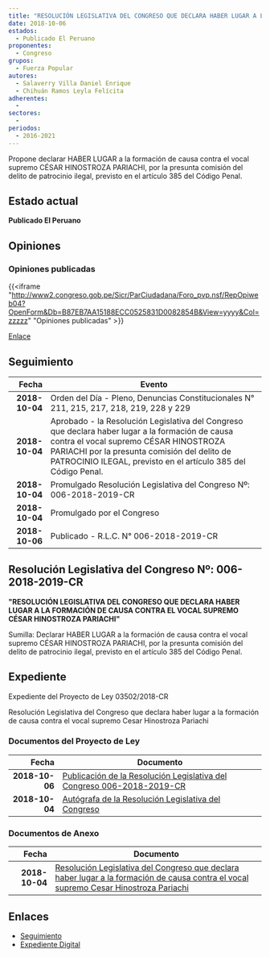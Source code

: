 ```yaml
---
title: "RESOLUCIÓN LEGISLATIVA DEL CONGRESO QUE DECLARA HABER LUGAR A LA FORMACIÓN DE CAUSA CONTRA EL VOCAL SUPREMO CÉSAR HINOSTROZA PARIACHI"
date: 2018-10-06
estados: 
  - Publicado El Peruano
proponentes: 
  - Congreso
grupos: 
  - Fuerza Popular
autores: 
  - Salaverry Villa Daniel Enrique
  - Chihuán Ramos Leyla Felícita
adherentes: 
  - 
sectores: 
  - 
periodos: 
  - 2016-2021
---
```


Propone declarar HABER LUGAR a la formación de causa contra el vocal supremo CÉSAR HINOSTROZA PARIACHI, por la presunta comisión del delito de patrocinio ilegal, previsto en el artículo 385 del Código Penal.


## Estado actual

**Publicado El Peruano**

## Opiniones

### Opiniones publicadas

{{<iframe "http://www2.congreso.gob.pe/Sicr/ParCiudadana/Foro_pvp.nsf/RepOpiweb04?OpenForm&Db=B87EB7AA15188ECC0525831D0082854B&View=yyyy&Col=zzzzz" "Opiniones publicadas" >}}

[Enlace](http://www2.congreso.gob.pe/Sicr/ParCiudadana/Foro_pvp.nsf/RepOpiweb04?OpenForm&Db=B87EB7AA15188ECC0525831D0082854B&View=yyyy&Col=zzzzz)

## Seguimiento

| Fecha | Evento |
|------:|--------|
| **2018-10-04** | Orden del Día - Pleno, Denuncias Constitucionales N° 211, 215, 217, 218, 219, 228 y 229|
| **2018-10-04** | Aprobado - la Resolución Legislativa del Congreso que declara haber lugar a la formación de causa contra el vocal supremo CÉSAR HINOSTROZA PARIACHI por la presunta comisión del delito de PATROCINIO ILEGAL, previsto en el artículo 385 del Código Penal.|
| **2018-10-04** | Promulgado Resolución Legislativa del Congreso Nº: 006-2018-2019-CR|
| **2018-10-04** | Promulgado por el Congreso|
| **2018-10-06** | Publicado - R.L.C. N° 006-2018-2019-CR|

## Resolución Legislativa del Congreso Nº: 006-2018-2019-CR

**"RESOLUCIÓN LEGISLATIVA DEL CONGRESO QUE DECLARA HABER LUGAR A LA FORMACIÓN DE CAUSA CONTRA EL VOCAL SUPREMO CÉSAR HINOSTROZA PARIACHI"**

Sumilla: Declarar HABER LUGAR a la formación de causa contra el vocal supremo CÉSAR HINOSTROZA PARIACHI, por la presunta comisión del delito de patrocinio ilegal, previsto en el artículo 385 del Código Penal.


## Expediente

Expediente del Proyecto de Ley 03502/2018-CR

Resolución Legislativa del Congreso que declara haber lugar a la formación de causa contra el vocal supremo Cesar Hinostroza Pariachi


### Documentos del Proyecto de Ley

| Fecha | Documento |
|------:|--------|
| **2018-10-06** | [Publicación de la Resolución Legislativa del Congreso 006-2018-2019-CR](http://www.leyes.congreso.gob.pe/Documentos/2016_2021/Resolucion_Legislativa_del_Congreso/RLC-006-2018-2019-CR.pdf) |
| **2018-10-04** | [Autógrafa de la Resolución Legislativa del Congreso](http://www.leyes.congreso.gob.pe/Documentos/2016_2021/Autografas/Resolucion_Legislativa_del_Congreso/AU0350220181004.PDF) |

### Documentos de Anexo

| Fecha | Documento |
|------:|--------|
| **2018-10-04** | [Resolución Legislativa del Congreso que declara haber lugar a la formación de causa contra el vocal supremo Cesar Hinostroza Pariachi](http://www.leyes.congreso.gob.pe/Documentos/2016_2021/Proyectos_de_Ley_y_de_Resoluciones_Legislativas/PL0350220181004.PDF) |

## Enlaces 

- [Seguimiento](http://www2.congreso.gob.pe/Sicr/TraDocEstProc/CLProLey2016.nsf/f7fff46988ca05b1052578e100829cc7/bc24a9b4cd8f5b150525831d0062a6bd?OpenDocument)
- [Expediente Digital](http://www2.congreso.gob.pe/Sicr/TraDocEstProc/CLProLey2016.nsf/f7fff46988ca05b1052578e100829cc7/bc24a9b4cd8f5b150525831d0062a6bd?OpenDocument&Click=05257FB7005EB655.eb71d0cf91d8294e05256cdf006b5706/$Body/0.1C6C)

